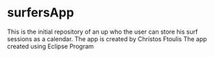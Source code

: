 # surfersApp
This is the initial repository of an up who the user can store his surf sessions as a calendar.
The app is created by Christos Ftoulis
The app created using Eclipse Program

